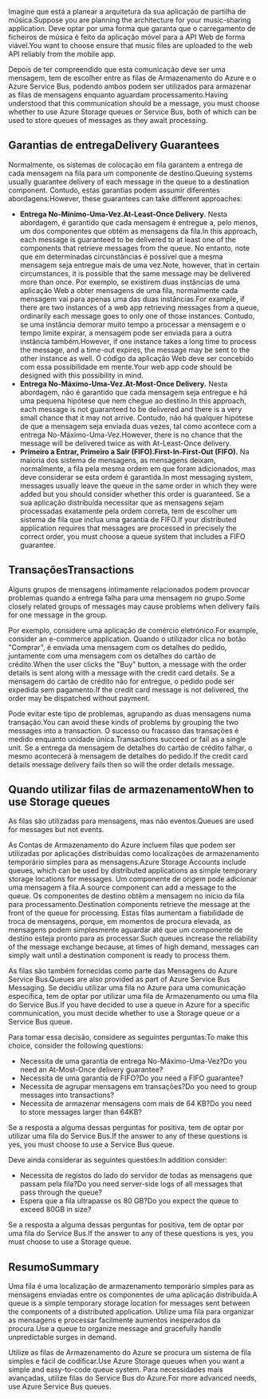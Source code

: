 <span data-ttu-id="fcc52-101">Imagine que está a planear a arquitetura da sua aplicação de partilha de música.</span><span class="sxs-lookup"><span data-stu-id="fcc52-101">Suppose you are planning the architecture for your music-sharing application.</span></span> <span data-ttu-id="fcc52-102">Deve optar por uma forma que garanta que o carregamento de ficheiros de música é feito da aplicação móvel para a API Web de forma viável.</span><span class="sxs-lookup"><span data-stu-id="fcc52-102">You want to choose ensure that music files are uploaded to the web API reliably from the mobile app.</span></span>

<span data-ttu-id="fcc52-103">Depois de ter compreendido que esta comunicação deve ser uma mensagem, tem de escolher entre as filas de Armazenamento do Azure e o Azure Service Bus, podendo ambos podem ser utilizados para armazenar as filas de mensagens enquanto aguardam processamento.</span><span class="sxs-lookup"><span data-stu-id="fcc52-103">Having understood that this communication should be a message, you must choose whether to use Azure Storage queues or Service Bus, both of which can be used to store queues of messages as they await processing.</span></span>

## <a name="delivery-guarantees"></a><span data-ttu-id="fcc52-104">Garantias de entrega</span><span class="sxs-lookup"><span data-stu-id="fcc52-104">Delivery Guarantees</span></span>

<span data-ttu-id="fcc52-105">Normalmente, os sistemas de colocação em fila garantem a entrega de cada mensagem na fila para um componente de destino.</span><span class="sxs-lookup"><span data-stu-id="fcc52-105">Queuing systems usually guarantee delivery of each message in the queue to a destination component.</span></span> <span data-ttu-id="fcc52-106">Contudo, estas garantias podem assumir diferentes abordagens:</span><span class="sxs-lookup"><span data-stu-id="fcc52-106">However, these guarantees can take different approaches:</span></span>

- <span data-ttu-id="fcc52-107">**Entrega No-Mínimo-Uma-Vez.**</span><span class="sxs-lookup"><span data-stu-id="fcc52-107">**At-Least-Once Delivery.**</span></span> <span data-ttu-id="fcc52-108">Nesta abordagem, é garantido que cada mensagem é entregue a, pelo menos, um dos componentes que obtém as mensagens da fila.</span><span class="sxs-lookup"><span data-stu-id="fcc52-108">In this approach, each message is guaranteed to be delivered to at least one of the components that retrieve messages from the queue.</span></span> <span data-ttu-id="fcc52-109">No entanto, note que em determinadas circunstâncias é possível que a mesma mensagem seja entregue mais de uma vez.</span><span class="sxs-lookup"><span data-stu-id="fcc52-109">Note, however, that in certain circumstances, it is possible that the same message may be delivered more than once.</span></span> <span data-ttu-id="fcc52-110">Por exemplo, se existirem duas instâncias de uma aplicação Web a obter mensagens de uma fila, normalmente cada mensagem vai para apenas uma das duas instâncias.</span><span class="sxs-lookup"><span data-stu-id="fcc52-110">For example, if there are two instances of a web app retrieving messages from a queue, ordinarily each message goes to only one of those instances.</span></span> <span data-ttu-id="fcc52-111">Contudo, se uma instância demorar muito tempo a processar a mensagem e o tempo limite expirar, a mensagem pode ser enviada para a outra instância também.</span><span class="sxs-lookup"><span data-stu-id="fcc52-111">However, if one instance takes a long time to process the message, and a time-out expires, the message may be sent to the other instance as well.</span></span> <span data-ttu-id="fcc52-112">O código da aplicação Web deve ser concebido com essa possibilidade em mente.</span><span class="sxs-lookup"><span data-stu-id="fcc52-112">Your web app code should be designed with this possibility in mind.</span></span>
- <span data-ttu-id="fcc52-113">**Entrega No-Máximo-Uma-Vez.**</span><span class="sxs-lookup"><span data-stu-id="fcc52-113">**At-Most-Once Delivery.**</span></span> <span data-ttu-id="fcc52-114">Nesta abordagem, não é garantido que cada mensagem seja entregue e há uma pequena hipótese que nem chegue ao destino.</span><span class="sxs-lookup"><span data-stu-id="fcc52-114">In this approach, each message is not guaranteed to be delivered and there is a very small chance that it may not arrive.</span></span> <span data-ttu-id="fcc52-115">Contudo, não há qualquer hipótese de que a mensagem seja enviada duas vezes, tal como acontece com a entrega No-Máximo-Uma-Vez.</span><span class="sxs-lookup"><span data-stu-id="fcc52-115">However, there is no chance that the message will be delivered twice as with At-Least-Once delivery.</span></span>
- <span data-ttu-id="fcc52-116">**Primeiro a Entrar, Primeiro a Sair (FIFO).**</span><span class="sxs-lookup"><span data-stu-id="fcc52-116">**First-In-First-Out (FIFO).**</span></span> <span data-ttu-id="fcc52-117">Na maioria dos sistema de mensagens, as mensagens deixam, normalmente, a fila pela mesma ordem em que foram adicionados, mas deve considerar se esta ordem é garantida.</span><span class="sxs-lookup"><span data-stu-id="fcc52-117">In most messaging system, messages usually leave the queue in the same order in which they were added but you should consider whether this order is guaranteed.</span></span> <span data-ttu-id="fcc52-118">Se a sua aplicação distribuída necessitar que as mensagens sejam processadas exatamente pela ordem correta, tem de escolher um sistema de fila que inclua uma garantia de FIFO.</span><span class="sxs-lookup"><span data-stu-id="fcc52-118">If your distributed application requires that messages are processed in precisely the correct order, you must choose a queue system that includes a FIFO guarantee.</span></span>

## <a name="transactions"></a><span data-ttu-id="fcc52-119">Transações</span><span class="sxs-lookup"><span data-stu-id="fcc52-119">Transactions</span></span>

<span data-ttu-id="fcc52-120">Alguns grupos de mensagens intimamente relacionados podem provocar problemas quando a entrega falha para uma mensagem no grupo.</span><span class="sxs-lookup"><span data-stu-id="fcc52-120">Some closely related groups of messages may cause problems when delivery fails for one message in the group.</span></span>

<span data-ttu-id="fcc52-121">Por exemplo, considere uma aplicação de comércio eletrónico.</span><span class="sxs-lookup"><span data-stu-id="fcc52-121">For example, consider an e-commerce application.</span></span> <span data-ttu-id="fcc52-122">Quando o utilizador clica no botão "Comprar", é enviada uma mensagem com os detalhes do pedido, juntamente com uma mensagem com os detalhes do cartão de crédito.</span><span class="sxs-lookup"><span data-stu-id="fcc52-122">When the user clicks the "Buy" button, a message with the order details is sent along with a message with the credit card details.</span></span> <span data-ttu-id="fcc52-123">Se a mensagem do cartão de crédito não for entregue, o pedido pode ser expedida sem pagamento.</span><span class="sxs-lookup"><span data-stu-id="fcc52-123">If the credit card message is not delivered, the order may be dispatched without payment.</span></span>

<span data-ttu-id="fcc52-124">Pode evitar este tipo de problemas, agrupando as duas mensagens numa transação.</span><span class="sxs-lookup"><span data-stu-id="fcc52-124">You can avoid these kinds of problems by grouping the two messages into a transaction.</span></span> <span data-ttu-id="fcc52-125">O sucesso ou fracasso das transações é medido enquanto unidade única.</span><span class="sxs-lookup"><span data-stu-id="fcc52-125">Transactions succeed or fail as a single unit.</span></span> <span data-ttu-id="fcc52-126">Se a entrega da mensagem de detalhes do cartão de crédito falhar, o mesmo acontecerá à mensagem de detalhes do pedido.</span><span class="sxs-lookup"><span data-stu-id="fcc52-126">If the credit card details message delivery fails then so will the order details message.</span></span>

## <a name="when-to-use-storage-queues"></a><span data-ttu-id="fcc52-127">Quando utilizar filas de armazenamento</span><span class="sxs-lookup"><span data-stu-id="fcc52-127">When to use Storage queues</span></span>

<span data-ttu-id="fcc52-128">As filas são utilizadas para mensagens, mas não eventos.</span><span class="sxs-lookup"><span data-stu-id="fcc52-128">Queues are used for messages but not events.</span></span>

<span data-ttu-id="fcc52-129">As Contas de Armazenamento do Azure incluem filas que podem ser utilizadas por aplicações distribuídas como localizações de armazenamento temporário simples para as mensagens.</span><span class="sxs-lookup"><span data-stu-id="fcc52-129">Azure Storage Accounts include queues, which can be used by distributed applications as simple temporary storage locations for messages.</span></span> <span data-ttu-id="fcc52-130">Um componente de origem pode adicionar uma mensagem à fila.</span><span class="sxs-lookup"><span data-stu-id="fcc52-130">A source component can add a message to the queue.</span></span> <span data-ttu-id="fcc52-131">Os componentes de destino obtêm a mensagem no início da fila para processamento.</span><span class="sxs-lookup"><span data-stu-id="fcc52-131">Destination components retrieve the message at the front of the queue for processing.</span></span> <span data-ttu-id="fcc52-132">Estas filas aumentam a fiabilidade de troca de mensagens, porque, em momentos de procura elevada, as mensagens podem simplesmente aguardar até que um componente de destino esteja pronto para as processar.</span><span class="sxs-lookup"><span data-stu-id="fcc52-132">Such queues increase the reliability of the message exchange because, at times of high demand, messages can simply wait until a destination component is ready to process them.</span></span>

<span data-ttu-id="fcc52-133">As filas são também fornecidas como parte das Mensagens do Azure Service Bus.</span><span class="sxs-lookup"><span data-stu-id="fcc52-133">Queues are also provided as part of Azure Service Bus Messaging.</span></span> <span data-ttu-id="fcc52-134">Se decidiu utilizar uma fila no Azure para uma comunicação específica, tem de optar por utilizar uma fila de Armazenamento ou uma fila do Service Bus.</span><span class="sxs-lookup"><span data-stu-id="fcc52-134">If you have decided to use a queue in Azure for a specific communication, you must decide whether to use a Storage queue or a Service Bus queue.</span></span>

<span data-ttu-id="fcc52-135">Para tomar essa decisão, considere as seguintes perguntas:</span><span class="sxs-lookup"><span data-stu-id="fcc52-135">To make this choice, consider the following questions:</span></span>

- <span data-ttu-id="fcc52-136">Necessita de uma garantia de entrega No-Máximo-Uma-Vez?</span><span class="sxs-lookup"><span data-stu-id="fcc52-136">Do you need an At-Most-Once delivery guarantee?</span></span>
- <span data-ttu-id="fcc52-137">Necessita de uma garantia de FIFO?</span><span class="sxs-lookup"><span data-stu-id="fcc52-137">Do you need a FIFO guarantee?</span></span>
- <span data-ttu-id="fcc52-138">Necessita de agrupar mensagens em transações?</span><span class="sxs-lookup"><span data-stu-id="fcc52-138">Do you need to group messages into transactions?</span></span>
- <span data-ttu-id="fcc52-139">Necessita de armazenar mensagens com mais de 64 KB?</span><span class="sxs-lookup"><span data-stu-id="fcc52-139">Do you need to store messages larger than 64KB?</span></span>

<span data-ttu-id="fcc52-140">Se a resposta a alguma dessas perguntas for positiva, tem de optar por utilizar uma fila do Service Bus.</span><span class="sxs-lookup"><span data-stu-id="fcc52-140">If the answer to any of these questions is yes, you must choose to use a Service Bus queue.</span></span>

<span data-ttu-id="fcc52-141">Deve ainda considerar as seguintes questões:</span><span class="sxs-lookup"><span data-stu-id="fcc52-141">In addition consider:</span></span>

- <span data-ttu-id="fcc52-142">Necessita de registos do lado do servidor de todas as mensagens que passam pela fila?</span><span class="sxs-lookup"><span data-stu-id="fcc52-142">Do you need server-side logs of all messages that pass through the queue?</span></span>
- <span data-ttu-id="fcc52-143">Espera que a fila ultrapasse os 80 GB?</span><span class="sxs-lookup"><span data-stu-id="fcc52-143">Do you expect the queue to exceed 80GB in size?</span></span>

<span data-ttu-id="fcc52-144">Se a resposta a alguma dessas perguntas for positiva, tem de optar por uma fila do Service Bus.</span><span class="sxs-lookup"><span data-stu-id="fcc52-144">If the answer to any of these questions is yes, you must choose to use a Storage queue.</span></span>

## <a name="summary"></a><span data-ttu-id="fcc52-145">Resumo</span><span class="sxs-lookup"><span data-stu-id="fcc52-145">Summary</span></span>

<span data-ttu-id="fcc52-146">Uma fila é uma localização de armazenamento temporário simples para as mensagens enviadas entre os componentes de uma aplicação distribuída.</span><span class="sxs-lookup"><span data-stu-id="fcc52-146">A queue is a simple temporary storage location for messages sent between the components of a distributed application.</span></span> <span data-ttu-id="fcc52-147">Utilize uma fila para organizar as mensagens e processar facilmente aumentos inesperados da procura.</span><span class="sxs-lookup"><span data-stu-id="fcc52-147">Use a queue to organize message and gracefully handle unpredictable surges in demand.</span></span>

<span data-ttu-id="fcc52-148">Utilize as filas de Armazenamento do Azure se procura um sistema de fila simples e fácil de codificar.</span><span class="sxs-lookup"><span data-stu-id="fcc52-148">Use Azure Storage queues when you want a simple and easy-to-code queue system.</span></span> <span data-ttu-id="fcc52-149">Para necessidades mais avançadas, utilize filas do Service Bus do Azure.</span><span class="sxs-lookup"><span data-stu-id="fcc52-149">For more advanced needs, use Azure Service Bus queues.</span></span>